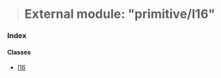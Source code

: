 > # External module: "primitive/I16"

### Index

#### Classes

* [I16](../classes/_primitive_i16_.i16.md)